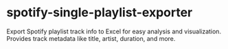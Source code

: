 # spotify-single-playlist-exporter
Export Spotify playlist track info to Excel for easy analysis and visualization. Provides track metadata like title, artist, duration, and more.

